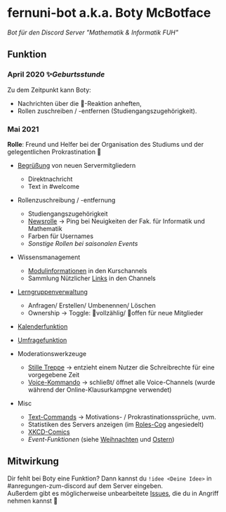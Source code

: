 # fernuni-bot a.k.a. Boty McBotface 
*Bot für den Discord Server "Mathematik & Informatik FUH"*

## Funktion
### April 2020 ✨*Geburtsstunde*

Zu dem Zeitpunkt kann Boty:
* Nachrichten über die 📌-Reaktion anheften,
* Rollen zuschreiben / -entfernen (Studiengangszugehörigkeit).

### Mai 2021
**Rolle**: Freund und Helfer bei der Organisation des Studiums und der gelegentlichen Prokrastination 🤖  

* [Begrüßung](https://github.com/FU-Hagen-Discord/fernuni-bot/blob/master/cogs/welcome.py) von neuen Servermitgliedern
  * Direktnachricht
  * Text in #welcome

* Rollenzuschreibung / -entfernung
  * Studiengangszugehörigkeit
  * [Newsrolle](https://github.com/FU-Hagen-Discord/fernuni-bot/tree/master/cogs/news.py) -> Ping bei Neuigkeiten der Fak. für Informatik und Mathematik
  * Farben für Usernames
  * *Sonstige Rollen bei saisonalen Events*

* Wissensmanagement
  * [Modulinformationen](https://github.com/FU-Hagen-Discord/fernuni-bot/tree/master/cogs/components/module_information) in den Kurschannels
  * Sammlung Nützlicher [Links](https://github.com/FU-Hagen-Discord/fernuni-bot/tree/master/cogs/links.py) in den Channels

* [Lerngruppenverwaltung](https://github.com/FU-Hagen-Discord/fernuni-bot/tree/master/cogs/learninggroups.py)
  * Anfragen/ Erstellen/ Umbenennen/ Löschen
  * Ownership -> Toggle: 🛑vollzählig/ 🌲offen für neue Mitglieder

* [Kalenderfunktion](https://github.com/FU-Hagen-Discord/fernuni-bot/tree/master/cogs/appointments.py)

* [Umfragefunktion](https://github.com/FU-Hagen-Discord/fernuni-bot/tree/master/cogs/polls.py)

* Moderationswerkzeuge
  * [Stille Treppe](https://github.com/FU-Hagen-Discord/fernuni-bot/tree/master/cogs/calmdown.py) -> entzieht einem Nutzer die Schreibrechte für eine vorgegebene Zeit
  * [Voice-Kommando](https://github.com/FU-Hagen-Discord/fernuni-bot/tree/master//cogs/voice.py) -> schließt/ öffnet alle Voice-Channels (wurde während der Online-Klausurkampgne verwendet) 

* Misc
  * [Text-Commands](https://github.com/FU-Hagen-Discord/fernuni-bot/blob/master/cogs/text_commands.py) -> Motivations- / Prokrastinationssprüche, uvm.
  * Statistiken des Servers anzeigen (im [Roles-Cog](https://github.com/FU-Hagen-Discord/fernuni-bot/blob/master/cogs/roles.py) angesiedelt)
  * [XKCD-Comics](https://github.com/FU-Hagen-Discord/fernuni-bot/tree/master/cogs/xkcd.py)
  * *Event-Funktionen* (siehe [Weihnachten](https://github.com/FU-Hagen-Discord/fernuni-bot/tree/master/cogs/christmas.py) und [Ostern](https://github.com/FU-Hagen-Discord/fernuni-bot/tree/master/cogs/easter.py))

## Mitwirkung
Dir fehlt bei Boty eine Funktion? Dann kannst du `!idee <Deine Idee>` in #anregungen-zum-discord auf dem Server eingeben.  
Außerdem gibt es möglicherweise unbearbeitete [Issues](https://github.com/FU-Hagen-Discord/fernuni-bot/issues), die du in Angriff nehmen kannst 💪
